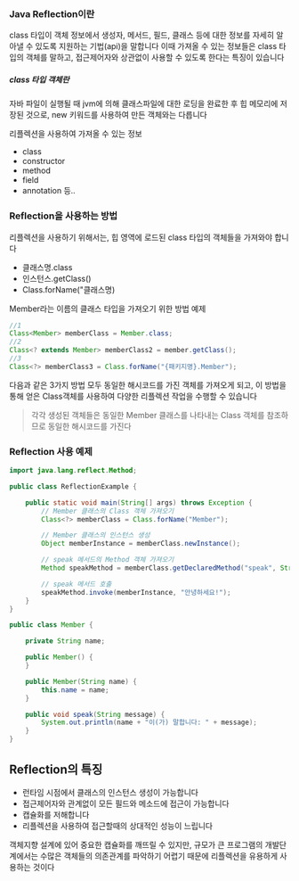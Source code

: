 ### Java Reflection이란

class 타입이 객체 정보에서
생성자, 메서드, 필드, 클래스 등에 대한 정보를 자세히 알아낼 수 있도록 지원하는 기법(api)을 말합니다
이때 가져올 수 있는 정보들은 class 타입의 객체를 말하고, 접근제어자와 상관없이 사용할 수 있도록 한다는 특징이 있습니다

##### class 타입 객체란

자바 파일이 실행될 때 jvm에 의해 클래스파일에 대한 로딩을 완료한 후 힙 메모리에 저장된 것으로, new 키워드를 사용하여 만든 객체와는 다릅니다

리플렉션을 사용하여 가져올 수 있는 정보

- class
- constructor
- method
- field
- annotation
  등..

### Reflection을 사용하는 방법

리플렉션을 사용하기 위해서는, 힙 영역에 로드된 class 타입의 객체들을 가져와야 합니다

- 클래스명.class
- 인스턴스.getClass()
- Class.forName("클래스명)

Member라는 이름의 클래스 타입을 가져오기 위한 방법 예제

```java
//1
Class<Member> memberClass = Member.class;
//2
Class<? extends Member> memberClass2 = member.getClass();
//3
Class<?> memberClass3 = Class.forName("{패키지명}.Member");
```

다음과 같은 3가지 방법 모두 동일한 해시코드를 가진 객체를 가져오게 되고, 이 방법을 통해 얻은 Class객체를 사용하여 다양한 리플렉션 작업을 수행할 수 있습니다

> 각각 생성된 객체들은 동일한 Member 클래스를 나타내는 Class 객체를 참조하므로 동일한 해시코드를 가진다

### Reflection 사용 예제

```java
import java.lang.reflect.Method;

public class ReflectionExample {

    public static void main(String[] args) throws Exception {
        // Member 클래스의 Class 객체 가져오기
        Class<?> memberClass = Class.forName("Member");

        // Member 클래스의 인스턴스 생성
        Object memberInstance = memberClass.newInstance();

        // speak 메서드의 Method 객체 가져오기
        Method speakMethod = memberClass.getDeclaredMethod("speak", String.class);

        // speak 메서드 호출
        speakMethod.invoke(memberInstance, "안녕하세요!");
    }
}

```

```java
public class Member {

    private String name;

    public Member() {
    }

    public Member(String name) {
        this.name = name;
    }

    public void speak(String message) {
        System.out.println(name + "이(가) 말합니다: " + message);
    }
}

```

## Reflection의 특징

- 런타임 시점에서 클래스의 인스턴스 생성이 가능합니다
- 접근제어자와 관계없이 모든 필드와 메소드에 접근이 가능합니다
- 캡슐화를 저해합니다
- 리플렉션을 사용하여 접근할때의 상대적인 성능이 느립니다

객체지향 설계에 있어 중요한 캡슐화를 깨뜨릴 수 있지만, 규모가 큰 프로그램의 개발단계에서는 수많은 객체들의 의존관계를 파악하기 어렵기 때문에 리플렉션을 유용하게 사용하는 것이다
